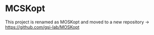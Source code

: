 
# MCSKopt
This project is renamed as MOSKopt and moved to a new repository → https://github.com/gsi-lab/MOSKopt
